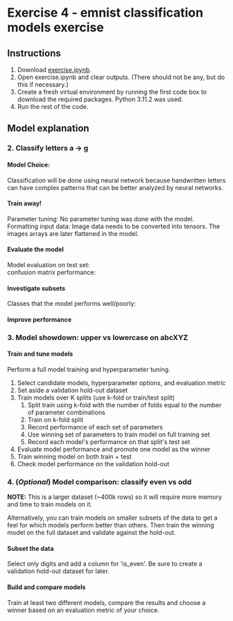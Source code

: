 # Exercise 4 - emnist classification models exercise
## Instructions
1. Download [exercise.ipynb](https://github.com/10331333/datasci_223/blob/homework/exercises/4-classification/exercise.ipynb).
2. Open exercise.ipynb and clear outputs. (There should not be any, but do this if necessary.)
3. Create a fresh virtual environment by running the first code box to download the required packages. Python 3.11.2 was used. 
4. Run the rest of the code. 


## Model explanation

### 2. Classify letters a -> g
#### Model Choice: 
Classification will be done using neural network because handwritten letters can have complex patterns that can be better analyzed by neural networks. 

#### Train away!
Parameter tuning: No parameter tuning was done with the model. 
Formatting input data: Image data needs to be converted into tensors. The images arrays are later flattened in the model.  

#### Evaluate the model
Model evaluation on test set:  
confusion matrix performance:  

#### Investigate subsets  
Classes that the model performs well/poorly:   

#### Improve performance


### 3. Model showdown: upper vs lowercase on abcXYZ
#### Train and tune models

Perform a full model training and hyperparameter tuning.

1. Select candidate models, hyperparameter options, and evaluation metric
2. Set aside a validation hold-out dataset
3. Train models over K splits (use k-fold or train/test split)
    1. Split train using k-fold with the number of folds equal to the number of parameter combinations
    2. Train on k-fold split
    3. Record performance of each set of parameters
    4. Use winning set of parameters to train model on full training set
    5. Record each model's performance on that split's test set
4. Evaluate model performance and promote one model as the winner
5. Train winning model on both train + test
6. Check model performance on the validation hold-out


### 4. (_Optional_) Model comparison: classify even vs odd

**NOTE:** This is a larger dataset (~400k rows) so it will require more memory and time to train models on it. 

Alternatively, you can train models on smaller subsets of the data to get a feel for which models perform better than others. Then train the winning model on the full dataset and validate against the hold-out.

#### Subset the data

Select only digits and add a column for 'is_even'. Be sure to create a validation hold-out dataset for later.

#### Build and compare models

Train at least two different models, compare the results and choose a winner based on an evaluation metric of your choice.
